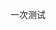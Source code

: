 <!--
 * @Descripttion: 
 * @Author: liuy
 * @LastEditors: liuy
 * @Date: 2020-08-21 21:01:10
 * @LastEditTime: 2020-08-21 21:01:18
-->
一次测试